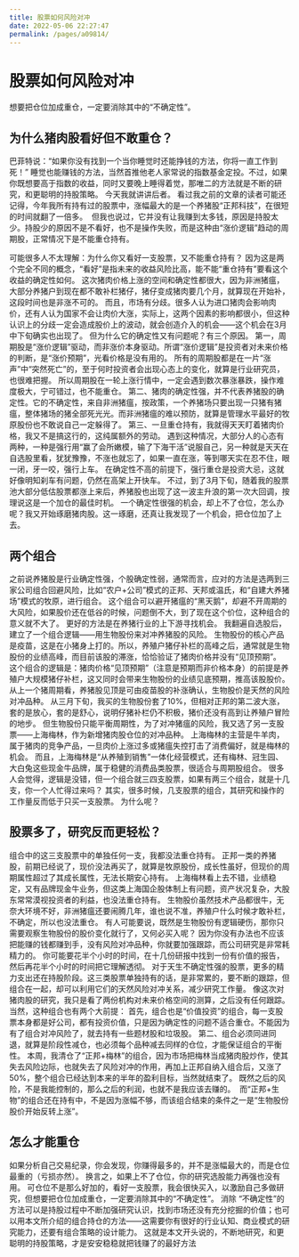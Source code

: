 ```yaml
---
title: 股票如何风险对冲
date: 2022-05-06 22:27:47
permalink: /pages/a09814/
---
```

# 股票如何风险对冲

想要把仓位加成重仓，一定要消除其中的“不确定性”。
## 为什么猪肉股看好但不敢重仓？
巴菲特说：“如果你没有找到一个当你睡觉时还能挣钱的方法，你将一直工作到死！”
睡觉也能赚钱的方法，当然首推他老人家常说的指数基金定投。不过，如果你既想要高于指数的收益，同时又要晚上睡得着觉，那唯二的方法就是不断的研究，和更聪明的持股策略。
今天我就讲讲后者。
看过我之前的文章的读者可能还记得，今年我所有持有过的股票中，涨幅最大的是一个养猪股“正邦科技”，在很短的时间就翻了一倍多。
<img :src="$withBase('/images/duichong/1.jpg')" >
但我也说过，它并没有让我赚到太多钱，原因是持股太少。持股少的原因不是不看好，也不是操作失败，而是这种由“涨价逻辑”趋动的周期股，正常情况下是不能重仓持有。

可能很多人不太理解：为什么你又看好一支股票，又不能重仓持有？
因为这是两个完全不同的概念，“看好”是指未来的收益风险比高，能不能“重仓持有”要看这个收益的确定性如何。
这次猪肉价格上涨的空间和确定性都很大，因为非洲猪瘟，大部分养猪户到现在都不敢补栏猪仔，猪仔变成猪肉要几个月，就算现在开始补，这段时间也是非涨不可的。
而且，市场有分歧。很多人认为进口猪肉会影响肉价，还有人认为国家不会让肉价大涨，实际上，这两个因素的影响都很小，但这种认识上的分歧一定会造成股价上的波动，就会创造介入的机会——这个机会在3月中下旬确实也出现了。
但为什么它的确定性又有问题呢？有三个原因。
第一，周期股是“涨价逻辑”驱动，而非涨价本身驱动。所谓“涨价逻辑”是投资者对未来价格的判断，是“涨价预期”，光看价格是没有用的。
所有的周期股都是在一片“涨声”中“突然死亡”的，至于何时投资者会出现心态上的变化，就算是行业研究员，也很难把握。
所以周期股在一轮上涨行情中，一定会遇到数次暴涨暴跌，操作难度极大，宁可错过，也不能重仓。
第二、猪肉的确定性强，并不代表养猪股的确定性。它的不确定性，来自非洲猪瘟，按政策，一个养猪场只要出现一只猪有猪瘟，整体猪场的猪全部死光光。而非洲猪瘟的难以预防，就算是管理水平最好的牧原股份也不敢说自己一定躲得了。
第三、一旦重仓持有，我就得天天盯着猪肉价格，我又不是搞这行的，这纯属额外的劳动。
遇到这种情况，大部分人的心态有两种，一种是强行用“赢了会所嫩模，输了下海干活”说服自己，另一种就是天天在自选股里看，犹犹豫豫，不涨也就忘了，如果一直在涨，等到哪天实在忍不住，眼一闭，牙一咬，强行上车。
在确定性不高的前提下，强行重仓是投资大忌，这就好像明知刹车有问题，仍然在高架上开快车。
不过，到了3月下旬，随着我的股票池大部分低估股票都涨上来后，养猪股也出现了这一波主升浪的第一次大回调，按理说这是一个加仓的最佳时机。
一个确定性很强的机会，却上不了仓位，怎么办呢？我又开始琢磨猪肉股。这一琢磨，还真让我发现了一个机会，把仓位加了上去。

## 两个组合
之前说养猪股是行业确定性强，个股确定性弱，通常而言，应对的方法是选两到三家公司组合回避风险，比如“农户+公司”模式的正邦、天邦或温氏，和“自建大养猪场”模式的牧原，进行组合。
这个组合可以避开猪瘟的“黑天鹅”，却避不开周期的大风险，如果股价还在低谷的时候，问题倒不大，到了现在这个价位，这种组合的意义就不大了。
更好的方法是在养猪行业的上下游寻找机会。
我翻遍自选股后，建立了一个组合逻辑——用生物股份来对冲养猪股的风险。
生物股份的核心产品是疫苗，这是在小猪身上打的。所以，养殖户猪仔补栏的高峰之后，通常就是生物股份的业绩高峰，而目前该股的滞涨，恰恰验证了猪肉价格并没有“见顶预期”。
<img :src="$withBase('/images/duichong/2.jpg')" >
这个组合的逻辑是：猪肉价格“见顶预期”（注意是预期而非价格本身）的前提是养殖户大规模猪仔补栏，这又同时会带来生物股份的业绩见底预期，推高该股股价。
从上一个猪周期看，养猪股见顶是可由疫苗股的补涨确认，生物股价是天然的风险对冲品种。
从三月下旬，我买的生物股份套了10%，但相对正邦的第二波大涨，套的是放心，套的是舒心，说明仔猪补栏仍不积极，猪价还没有高到让养殖户冒险的地步。
但生物股份只能平衡周期性，为了对冲猪瘟的风险，我又选了另一支股票——上海梅林，作为新增猪肉股仓位的对冲品种。
上海梅林的主营是牛羊肉，属于猪肉的竞争产品，一旦肉价上涨过多或猪瘟失控打击了消费偏好，就是梅林的机会。
而且，上海梅林是“从养殖到销售”一体化经营模式，还有梅林、冠生园、大白兔这些现金牛品牌，属于稳健的消费品类股票，很适合与周期股组合。
很多人会觉得，逻辑是没错，但一个组合就三四支股票，如果有两三个组合，就是十几支，你一个人忙得过来吗？
其实，很多时候，几支股票的组合，其研究和操作的工作量反而低于只买一支股票。
为什么呢？
## 股票多了，研究反而更轻松？
组合中的这三支股票中的单独任何一支，我都没法重仓持有。
正邦一类的养猪股，前期已经说了，现价没法再买了，就算是牧原股份，成长性虽好，但现价的周期属性超过了其成长属性，无法长期安心持有。
上海梅林看上去不错，业绩稳定，又有品牌现金牛业务，但这类上海国企股体制上有问题，资产状况复杂，大股东常常漠视投资者的利益，也没法重仓持有。
生物股价虽然技术产品都很牛，无奈大环境不好，非洲猪瘟还要闹腾几年，谁也说不准，养殖户什么时候才敢补栏，不确定，所以也没法重仓。
有人可能要说，既然是生物股份有逻辑硬伤，那你只需要观察生物股份的股价变化就行了，又何必买入呢？
因为你没有办法也不应该把能赚的钱都赚到手，没有风险对冲品种，你就要加强跟踪，而公司研究是非常耗精力的。
你可能要花半个小时的时间，在十几份研报中找到一份有价值的报告，然后再花半个小时的时间把它理解透彻。
对于天生不确定性强的股票，更多的精力支出还在持股阶段。这三类股票单独持有的话，是非常累的，要不断的跟踪，但组合在一起，却可以利用它们的天然风险对冲关系，减少研究工作量。
像这次对猪肉股的研究，我只是看了两份机构对未来价格空间的测算，之后没有任何跟踪。
当然，这种组合也有两个大前提：
首先，组合也是“价值投资”的组合，每一支股票本身都是好公司，都有投资价值，只是因为确定性的问题不适合重仓。不能因为有了组合对冲风险了，就去持有一些题材股和垃圾股。
第二、组合必须同进同退，就算是阶段性减仓，也必须每个品种减去同样的仓位，才能保证组合的平衡性。
本周，我清仓了“正邦+梅林”的组合，因为市场把梅林当成猪肉股炒作，使其失去风险边际，也就失去了风险对冲的作用，再加上正邦自纳入组合后，又涨了50%，整个组合已经达到本来的半年的盈利目标，当然就结束了。
既然之后的风险，不是我能控制的，那么之后的利润，也就不是我应该去赚的。
<img :src="$withBase('/images/duichong/3.jpg')" >
而“正邦+生物”的组合还在持有中，不是因为涨幅不够，而该组合结束的条件之一是“生物股份股价开始反转上涨”。
## 怎么才能重仓
如果分析自己交易纪录，你会发现，你赚得最多的，并不是涨幅最大的，而是仓位最重的（亏损亦然）。
换言之，如果上不了仓位，你的研究选股能力再强也没有用。
可仓位不是那么好加的，看好一支股票，我会很快买入，以激励自己多做研究，但想要把仓位加成重仓，一定要消除其中的“不确定性”。
消除 “不确定性”的方法可以是持股过程中不断加强研究认识，找到市场还没有充分挖掘的价值；也可以用本文所介绍的组合持仓的方法——这需要你有很好的行业认知、商业模式的研究能力，还要有组合策略的设计能力。
这就是本文开头说的，不断地研究，和更聪明的持股策略，才是安安稳稳就把钱赚了的最好方法
